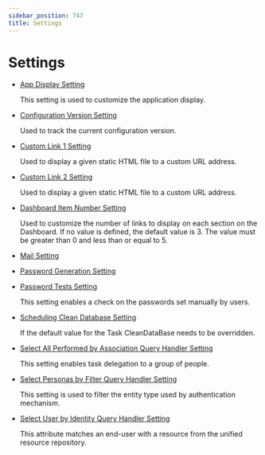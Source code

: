 ```yaml
---
sidebar_position: 747
title: Settings
---
```


# Settings

* [App Display Setting](appdisplaysetting/index "App Display Setting")

  This setting is used to customize the application display.
* [Configuration Version Setting](configurationversionsetting/index "Configuration Version Setting")

  Used to track the current configuration version.
* [Custom Link 1 Setting](customlink1setting/index "Custom Link 1 Setting")

  Used to display a given static HTML file to a custom URL address.
* [Custom Link 2 Setting](customlink2setting/index "Custom Link 2 Setting")

  Used to display a given static HTML file to a custom URL address.
* [Dashboard Item Number Setting](dashboarditemnumbersetting/index "Dashboard Item Number Setting")

  Used to customize the number of links to display on each section on the Dashboard. If no value is defined, the default value is 3. The value must be greater than 0 and less than or equal to 5.
* [Mail Setting](mailsetting/index "Mail Setting")
* [Password Generation Setting](passwordgenerationsetting/index "Password Generation Setting")
* [Password Tests Setting](passwordtestssetting/index "Password Tests Setting")

  This setting enables a check on the passwords set manually by users.
* [Scheduling Clean Database Setting](schedulingcleandatabasesetting/index "Scheduling Clean Database Setting")

  If the default value for the Task CleanDataBase needs to be overridden.
* [Select All Performed by Association Query Handler Setting](selectallperformedbyassociationqueryhandlersetting/index "Select All Performed by Association Query Handler Setting")

  This setting enables task delegation to a group of people.
* [Select Personas by Filter Query Handler Setting](selectpersonasbyfilterqueryhandlersetting/index "Select Personas by Filter Query Handler Setting")

  This setting is used to filter the entity type used by authentication mechanism.
* [Select User by Identity Query Handler Setting](selectuserbyidentityqueryhandlersetting/index "Select User by Identity Query Handler Setting")

  This attribute matches an end-user with a resource from the unified resource repository.